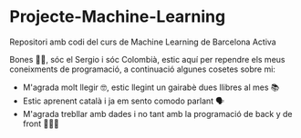 # Projecte-Machine-Learning
Repositori amb codi del curs de Machine Learning de Barcelona Activa

Bones 👋🏽, sóc el Sergio i sóc Colombià, estic aquí per rependre els meus coneixments de programació, a continuació algunes cosetes sobre mi:
* M'agrada molt llegir 🤓, estic llegint un gairabè dues llibres al mes 📚
* Estic aprenent català i ja em sento comodo parlant 🗣️
* M'agrada trebllar amb dades i no tant amb la programació de back y de front 👨🏽‍💻
  
